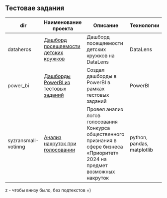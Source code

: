 ## Тестовае задания

| dir| Наименование проекта | Описание | Технологии |
| -- | -------------------- | -------- | ---------- |
| dataheros   | [Дашборд посещяемости детских кружков](dataheros) | Дашборд посещяемости детских кружков на DataLens | DataLens  |
| power_bi   | [Дашборды PowerBI из тестовых заданий](power_bi) | Создал дашборды в PowerBI в рамках тестовых заданий | PowerBI  |
| syzransmall-votinng   | [Анализ накруток при голосовании](syzransmall-votinng) | Провел анализ логов голосования Конкурса общественного признания в сфере бизнеса «Приоритет» 2024 на предмет возможных накруток | python, pandas, matplotlib |

z - чтобы внизу было, без подтекстов =)
